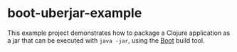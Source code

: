 # boot-uberjar-example

This example project demonstrates how to package a Clojure application
as a jar that can be executed with `java -jar`, using the [Boot] build tool.

[Boot]: http://boot-clj.com/
